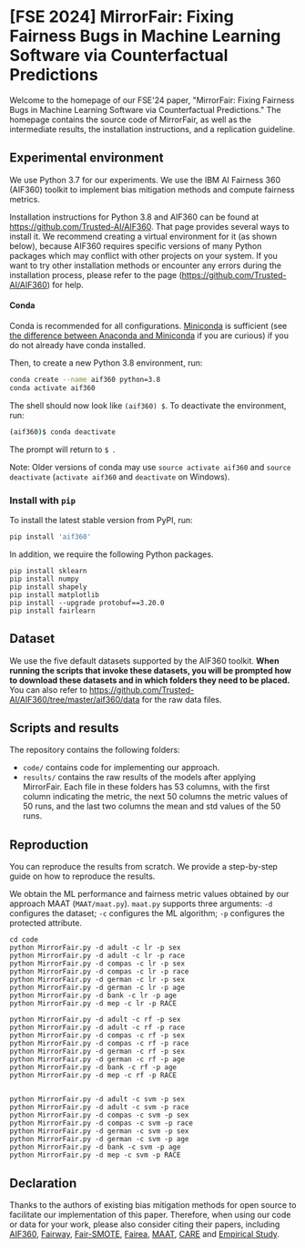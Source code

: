 # [FSE 2024] MirrorFair: Fixing Fairness Bugs in Machine Learning Software via Counterfactual Predictions

Welcome to the homepage of our FSE'24 paper, "MirrorFair: Fixing Fairness Bugs in Machine Learning Software via Counterfactual Predictions." The homepage contains the source code of MirrorFair, as well as the intermediate results, the installation instructions, and a replication guideline. 

## Experimental environment

We use Python 3.7 for our experiments. We use the IBM AI Fairness 360 (AIF360) toolkit to implement bias mitigation methods and compute fairness metrics. 

Installation instructions for Python 3.8 and AIF360 can be found at https://github.com/Trusted-AI/AIF360. That page provides several ways to install it. We recommend creating a virtual environment for it (as shown below), because AIF360 requires specific versions of many Python packages which may conflict with other projects on your system. If you want to try other installation methods or encounter any errors during the installation process, please refer to the page (https://github.com/Trusted-AI/AIF360) for help.

#### Conda

Conda is recommended for all configurations. [Miniconda](https://conda.io/miniconda.html)
is sufficient (see [the difference between Anaconda and
Miniconda](https://conda.io/docs/user-guide/install/download.html#anaconda-or-miniconda)
if you are curious) if you do not already have conda installed.

Then, to create a new Python 3.8 environment, run:

```bash
conda create --name aif360 python=3.8
conda activate aif360
```

The shell should now look like `(aif360) $`. To deactivate the environment, run:

```bash
(aif360)$ conda deactivate
```

The prompt will return to `$ `.

Note: Older versions of conda may use `source activate aif360` and `source
deactivate` (`activate aif360` and `deactivate` on Windows).

### Install with `pip`

To install the latest stable version from PyPI, run:

```bash
pip install 'aif360'
```

[comment]: <> (This toolkit can be installed as follows:)

[comment]: <> (```)

[comment]: <> (pip install aif360)

[comment]: <> (```)

[comment]: <> (More information on installing AIF360 can be found on https://github.com/Trusted-AI/AIF360.)

In addition, we require the following Python packages. 
```
pip install sklearn
pip install numpy
pip install shapely
pip install matplotlib
pip install --upgrade protobuf==3.20.0
pip install fairlearn
```

## Dataset

We use the five default datasets supported by the AIF360 toolkit. **When running the scripts that invoke these datasets, you will be prompted how to download these datasets and in which folders they need to be placed.** You can also refer to https://github.com/Trusted-AI/AIF360/tree/master/aif360/data for the raw data files.

## Scripts and results
The repository contains the following folders:

* ```code/``` contains code for implementing our approach.
* ```results/``` contains the raw results of the models after applying MirrorFair. Each file in these folders has 53 columns, with the first column indicating the metric, the next 50 columns the metric values of 50 runs, and the last two columns the mean and std values of the 50 runs.

## Reproduction
You can reproduce the results from scratch. We provide a step-by-step guide on how to reproduce the  results.

We obtain the ML performance and fairness metric values obtained by our approach MAAT (`MAAT/maat.py`). `maat.py` supports three arguments: `-d` configures the dataset; `-c` configures the ML algorithm; `-p` configures the protected attribute.
```
cd code
python MirrorFair.py -d adult -c lr -p sex
python MirrorFair.py -d adult -c lr -p race
python MirrorFair.py -d compas -c lr -p sex
python MirrorFair.py -d compas -c lr -p race
python MirrorFair.py -d german -c lr -p sex
python MirrorFair.py -d german -c lr -p age
python MirrorFair.py -d bank -c lr -p age
python MirrorFair.py -d mep -c lr -p RACE

python MirrorFair.py -d adult -c rf -p sex
python MirrorFair.py -d adult -c rf -p race
python MirrorFair.py -d compas -c rf -p sex
python MirrorFair.py -d compas -c rf -p race
python MirrorFair.py -d german -c rf -p sex
python MirrorFair.py -d german -c rf -p age
python MirrorFair.py -d bank -c rf -p age
python MirrorFair.py -d mep -c rf -p RACE


python MirrorFair.py -d adult -c svm -p sex
python MirrorFair.py -d adult -c svm -p race
python MirrorFair.py -d compas -c svm -p sex
python MirrorFair.py -d compas -c svm -p race
python MirrorFair.py -d german -c svm -p sex
python MirrorFair.py -d german -c svm -p age
python MirrorFair.py -d bank -c svm -p age
python MirrorFair.py -d mep -c svm -p RACE
```

## Declaration
Thanks to the authors of existing bias mitigation methods for open source to facilitate our implementation of this paper. Therefore, when using our code or data for your work, please also consider citing their papers, including [AIF360](https://arxiv.org/abs/1810.01943), [Fairway](https://doi.org/10.1145/3368089.3409697), [Fair-SMOTE](https://doi.org/10.1145/3468264.3468537), [Fairea](https://doi.org/10.1145/3468264.3468565), [MAAT](https://doi.org/10.1145/3540250.3549093), [CARE](https://doi.org/10.1145/3510003.3510080) and [Empirical Study](https://doi.org/10.1145/3583561).



